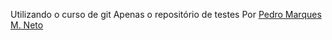 Utilizando o curso de git
Apenas o repositório de testes
Por [Pedro Marques M. Neto](http://www.pmneto.com)